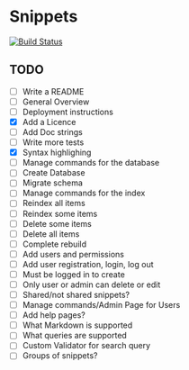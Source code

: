 Snippets
========

[![Build Status](https://travis-ci.org/andytom/snippets.svg?branch=master)](https://travis-ci.org/andytom/snippets)


TODO
----
- [ ] Write a README
 - [ ] General Overview
 - [ ] Deployment instructions
 - [x] Add a Licence
- [ ] Add Doc strings
- [ ] Write more tests
- [x] Syntax highlighing
- [ ] Manage commands for the database
 - [ ] Create Database
 - [ ] Migrate schema
- [ ] Manage commands for the index
 - [ ] Reindex all items
 - [ ] Reindex some items
 - [ ] Delete some items
 - [ ] Delete all items
 - [ ] Complete rebuild
- [ ] Add users and permissions
 - [ ] Add user registration, login, log out
 - [ ] Must be logged in to create
 - [ ] Only user or admin can delete or edit
 - [ ] Shared/not shared snippets?
 - [ ] Manage commands/Admin Page for Users
- [ ] Add help pages?
 - [ ] What Markdown is supported
 - [ ] What queries are supported
- [ ] Custom Validator for search query
- [ ] Groups of snippets?
